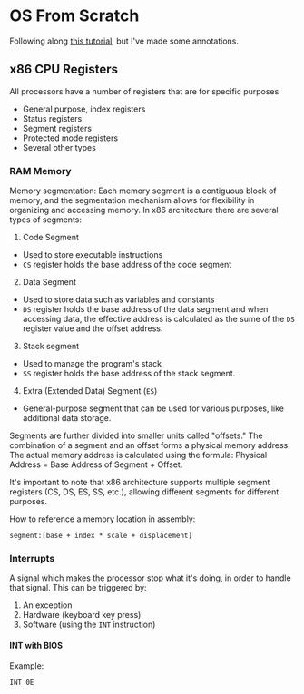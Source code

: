 # OS From Scratch
Following along [this tutorial](https://www.youtube.com/watch?v=9t-SPC7Tczc), but I've made some annotations.

## x86 CPU Registers
All processors have a number of registers that are for specific purposes

- General purpose, index registers
- Status  registers
- Segment registers
- Protected mode registers
- Several other types

### RAM Memory
Memory segmentation: Each memory segment is a contiguous block of memory, and the segmentation mechanism allows for flexibility in organizing and accessing memory. In x86 architecture there are several types of segments:
1. Code Segment
- Used to store executable instructions
- `CS` register holds the base address of the code segment
2. Data Segment
- Used to store data such as variables and constants
- `DS` register holds the base address of the data segment and when accessing data, the effective address is calculated as the sume of the `DS` register value and the offset address.
3. Stack segment
- Used to manage the program's stack
- `SS` register holds the base address of the stack segment. 
4. Extra (Extended Data) Segment (`ES`)
- General-purpose segment that can be used for various purposes, like additional data storage. 

Segments are further divided into smaller units called "offsets." The combination of a segment and an offset forms a physical memory address. The actual memory address is calculated using the formula: Physical Address = Base Address of Segment + Offset.

It's important to note that x86 architecture supports multiple segment registers (CS, DS, ES, SS, etc.), allowing different segments for different purposes.

How to reference a memory location in assembly:
```
segment:[base + index * scale + displacement] 
```

### Interrupts
A signal which makes the processor stop what it's doing, in order to handle that signal. This can be triggered by:
1. An exception
2. Hardware (keyboard key press)
3. Software (using the `INT` instruction)

#### INT with BIOS
Example:
```
INT 0E
```